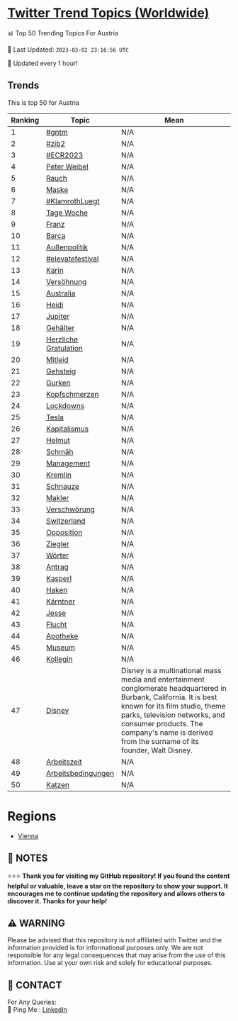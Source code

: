 [Twitter Trend Topics (Worldwide)](https://github.com/ErcinDedeoglu/Twitter-Trend-Topics)
==========


📊 Top 50 Trending Topics For Austria

📆 Last Updated: `2023-03-02 23:16:56 UTC`

🔧 Updated every 1 hour!


## Trends

This is top 50 for Austria

| Ranking | Topic | Mean |
| ------- | ------------ | ------------ |
| 1 | [#gntm](http://twitter.com/search?q=%23gntm) | N/A |
| 2 | [#zib2](http://twitter.com/search?q=%23zib2) | N/A |
| 3 | [#ECR2023](http://twitter.com/search?q=%23ECR2023) | N/A |
| 4 | [Peter Weibel](http://twitter.com/search?q=Peter+Weibel) | N/A |
| 5 | [Rauch](http://twitter.com/search?q=Rauch) | N/A |
| 6 | [Maske](http://twitter.com/search?q=Maske) | N/A |
| 7 | [#KlamrothLuegt](http://twitter.com/search?q=%23KlamrothLuegt) | N/A |
| 8 | [Tage Woche](http://twitter.com/search?q=Tage+Woche) | N/A |
| 9 | [Franz](http://twitter.com/search?q=Franz) | N/A |
| 10 | [Barca](http://twitter.com/search?q=Barca) | N/A |
| 11 | [Außenpolitik](http://twitter.com/search?q=Au%c3%9fenpolitik) | N/A |
| 12 | [#elevatefestival](http://twitter.com/search?q=%23elevatefestival) | N/A |
| 13 | [Karin](http://twitter.com/search?q=Karin) | N/A |
| 14 | [Versöhnung](http://twitter.com/search?q=Vers%c3%b6hnung) | N/A |
| 15 | [Australia](http://twitter.com/search?q=Australia) | N/A |
| 16 | [Heidi](http://twitter.com/search?q=Heidi) | N/A |
| 17 | [Jupiter](http://twitter.com/search?q=Jupiter) | N/A |
| 18 | [Gehälter](http://twitter.com/search?q=Geh%c3%a4lter) | N/A |
| 19 | [Herzliche Gratulation](http://twitter.com/search?q=Herzliche+Gratulation) | N/A |
| 20 | [Mitleid](http://twitter.com/search?q=Mitleid) | N/A |
| 21 | [Gehsteig](http://twitter.com/search?q=Gehsteig) | N/A |
| 22 | [Gurken](http://twitter.com/search?q=Gurken) | N/A |
| 23 | [Kopfschmerzen](http://twitter.com/search?q=Kopfschmerzen) | N/A |
| 24 | [Lockdowns](http://twitter.com/search?q=Lockdowns) | N/A |
| 25 | [Tesla](http://twitter.com/search?q=Tesla) | N/A |
| 26 | [Kapitalismus](http://twitter.com/search?q=Kapitalismus) | N/A |
| 27 | [Helmut](http://twitter.com/search?q=Helmut) | N/A |
| 28 | [Schmäh](http://twitter.com/search?q=Schm%c3%a4h) | N/A |
| 29 | [Management](http://twitter.com/search?q=Management) | N/A |
| 30 | [Kremlin](http://twitter.com/search?q=Kremlin) | N/A |
| 31 | [Schnauze](http://twitter.com/search?q=Schnauze) | N/A |
| 32 | [Makler](http://twitter.com/search?q=Makler) | N/A |
| 33 | [Verschwörung](http://twitter.com/search?q=Verschw%c3%b6rung) | N/A |
| 34 | [Switzerland](http://twitter.com/search?q=Switzerland) | N/A |
| 35 | [Opposition](http://twitter.com/search?q=Opposition) | N/A |
| 36 | [Ziegler](http://twitter.com/search?q=Ziegler) | N/A |
| 37 | [Wörter](http://twitter.com/search?q=W%c3%b6rter) | N/A |
| 38 | [Antrag](http://twitter.com/search?q=Antrag) | N/A |
| 39 | [Kasperl](http://twitter.com/search?q=Kasperl) | N/A |
| 40 | [Haken](http://twitter.com/search?q=Haken) | N/A |
| 41 | [Kärntner](http://twitter.com/search?q=K%c3%a4rntner) | N/A |
| 42 | [Jesse](http://twitter.com/search?q=Jesse) | N/A |
| 43 | [Flucht](http://twitter.com/search?q=Flucht) | N/A |
| 44 | [Apotheke](http://twitter.com/search?q=Apotheke) | N/A |
| 45 | [Museum](http://twitter.com/search?q=Museum) | N/A |
| 46 | [Kollegin](http://twitter.com/search?q=Kollegin) | N/A |
| 47 | [Disney](http://twitter.com/search?q=Disney) | Disney is a multinational mass media and entertainment conglomerate headquartered in Burbank, California. It is best known for its film studio, theme parks, television networks, and consumer products. The company's name is derived from the surname of its founder, Walt Disney. |
| 48 | [Arbeitszeit](http://twitter.com/search?q=Arbeitszeit) | N/A |
| 49 | [Arbeitsbedingungen](http://twitter.com/search?q=Arbeitsbedingungen) | N/A |
| 50 | [Katzen](http://twitter.com/search?q=Katzen) | N/A |



# Regions

* [Vienna](</Austria/Vienna.md>)



## 📝 NOTES

⭐⭐⭐ **Thank you for visiting my GitHub repository! If you found the content helpful or valuable, leave a star on the repository to show your support. It encourages me to continue updating the repository and allows others to discover it. Thanks for your help!**


## ⚠️ WARNING

Please be advised that this repository is not affiliated with Twitter and the information provided is for informational purposes only. We are not responsible for any legal consequences that may arise from the use of this information. Use at your own risk and solely for educational purposes.


## 📨 CONTACT

 For Any Queries:  
            🏓 Ping Me : [LinkedIn](https://www.linkedin.com/in/ercindedeoglu/)
